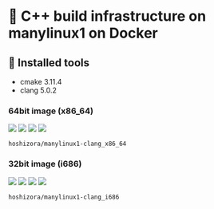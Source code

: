 # :whale: C++ build infrastructure on manylinux1 on Docker

## :wrench: Installed tools
* cmake 3.11.4
* clang 5.0.2

### 64bit image (x86\_64)

![](https://img.shields.io/docker/automated/hoshizora/manylinux1-clang_x86_64.svg)
![](https://img.shields.io/docker/build/hoshizora/manylinux1-clang_x86_64.svg)
![](https://img.shields.io/microbadger/layers/hoshizora/manylinux1-clang_x86_64/latest.svg)
![](https://img.shields.io/microbadger/image-size/hoshizora/manylinux1-clang_x86_64/latest.svg)

`hoshizora/manylinux1-clang_x86_64`

### 32bit image (i686)

![](https://img.shields.io/docker/automated/hoshizora/manylinux1-clang_i686.svg)
![](https://img.shields.io/docker/build/hoshizora/manylinux1-clang_i686.svg)
![](https://img.shields.io/microbadger/layers/hoshizora/manylinux1-clang_i686/latest.svg)
![](https://img.shields.io/microbadger/image-size/hoshizora/manylinux1-clang_i686/latest.svg)

`hoshizora/manylinux1-clang_i686`

